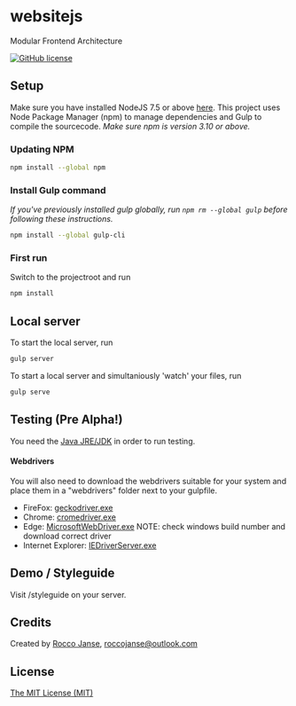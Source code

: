 # websitejs
Modular Frontend Architecture
 
[![GitHub license](https://img.shields.io/badge/license-MIT-blue.svg)](https://raw.githubusercontent.com/websitejs/websitejs/master/LICENSE)

## Setup
Make sure you have installed NodeJS 7.5 or above [here](http://www.nodejs.org).
This project uses Node Package Manager (npm) to manage dependencies and Gulp to compile the sourcecode.
*Make sure npm is version 3.10 or above.*

### Updating NPM
```sh
npm install --global npm
```

### Install Gulp command
*If you've previously installed gulp globally, run `npm rm --global gulp` before following these instructions.*
```sh
npm install --global gulp-cli
```

### First run
Switch to the projectroot and run
```sh
npm install
```

## Local server
To start the local server, run
```sh
gulp server
```

To start a local server and simultaniously 'watch' your files, run
```sh
gulp serve
```

## Testing (Pre Alpha!)

You need the [Java JRE/JDK](http://www.oracle.com/technetwork/java/javase/downloads/index-jsp-138363.html#javasejdk) in order to run testing.

#### Webdrivers
You will also need to download the webdrivers suitable for your system and place them in a "webdrivers" folder next to your gulpfile.

* FireFox: [geckodriver.exe](https://github.com/mozilla/geckodriver/releases/)
* Chrome: [cromedriver.exe](http://chromedriver.storage.googleapis.com/index.html)
* Edge: [MicrosoftWebDriver.exe](http://go.microsoft.com/fwlink/?LinkId=619687) NOTE: check windows build number and download correct driver
* Internet Explorer: [IEDriverServer.exe](http://selenium-release.storage.googleapis.com/index.html)


## Demo / Styleguide

Visit /styleguide on your server.

## Credits

Created by [Rocco Janse](http://roccojanse.nl), [roccojanse@outlook.com](mailto:roccojanse@outlook.com)

## License

[The MIT License (MIT)](http://opensource.org/licenses/mit-license.php)
